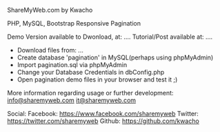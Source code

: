 
ShareMyWeb.com by Kwacho

PHP, MySQL, Bootstrap Responsive Pagination 

Demo Version available to Dwonload, at:
	....
Tutorial/Post available at:
	....

- Download files from: ...
- Create database 'pagination' in MySQL(perhaps using phpMyAdmin)
- Import pagination.sql via phpMyAdmin
- Change your Database Credentials in dbConfig.php
- Open pagination demo files in your browser and test it ;)


More information regarding usage or further development:
	info@sharemyweb.com
	it@sharemyweb.com

Social:
	Facebook:	https://www.facebook.com/sharemyweb
	Twitter: 	https://twitter.com/sharemyweb
	Github:		https://github.com/kwacho